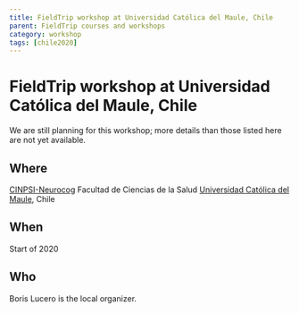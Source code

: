 ```yaml
---
title: FieldTrip workshop at Universidad Católica del Maule, Chile
parent: FieldTrip courses and workshops
category: workshop
tags: [chile2020]
---
```


# FieldTrip workshop at Universidad Católica del Maule, Chile

We are still planning for this workshop; more details than those listed here are not yet available.

## Where

[CINPSI-Neurocog](http://www.labpsicologiaucm.com)
Facultad de Ciencias de la Salud
[Universidad Católica del Maule](https://goo.gl/maps/JouDQAeLcatLK6jCA), Chile

## When

Start of 2020

## Who

Boris Lucero is the local organizer.
